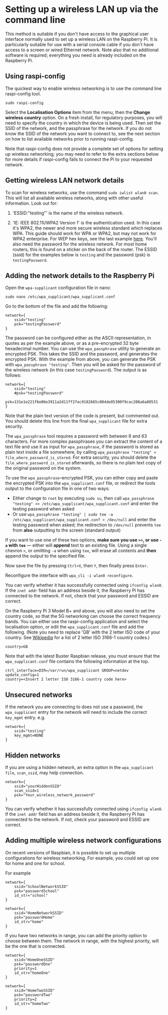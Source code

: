 # Setting up a wireless LAN up via the command line


This method is suitable if you don't have access to the graphical user interface normally used to set up a wireless LAN on the Raspberry Pi. It is particularly suitable for use with a serial console cable if you don't have access to a screen or wired Ethernet network. Note also that no additional software is required; everything you need is already included on the Raspberry Pi.

## Using raspi-config

The quickest way to enable wireless networking is to use the command line raspi-config tool.

`sudo raspi-config`

Select the **Localisation Options** item from the menu, then the **Change wireless country** option. On a fresh install, for regulatory purposes, you will need to specify the country in which the device is being used. Then set the SSID of the network, and the passphrase for the network. If you do not know the SSID of the network you want to connect to, see the next section on how to list available networks prior to running raspi-config. 

Note that raspi-config does not provide a complete set of options for setting up wireless networking; you may need to refer to the extra sections below for more details if raspi-config fails to connect the Pi to your requested network.

## Getting wireless LAN network details

To scan for wireless networks, use the command `sudo iwlist wlan0 scan`. This will list all available wireless networks, along with other useful information. Look out for:

1. 'ESSID:"testing"' is the name of the wireless network.

1. 'IE: IEEE 802.11i/WPA2 Version 1' is the authentication used. In this case it's WPA2, the newer and more secure wireless standard which replaces WPA. This guide should work for WPA or WPA2, but may not work for WPA2 enterprise. For WEP hex keys, see the last example [here](http://www.freebsd.org/cgi/man.cgi?query=wpa_supplicant.conf&sektion=5&apropos=0&manpath=NetBSD+6.1.5). You'll also need the password for the wireless network. For most home routers, this is found on a sticker on the back of the router. The ESSID (ssid) for the examples below is `testing` and the password (psk) is `testingPassword`.

## Adding the network details to the Raspberry Pi

Open the `wpa-supplicant` configuration file in nano:

`sudo nano /etc/wpa_supplicant/wpa_supplicant.conf`  

Go to the bottom of the file and add the following:   
```
network={
    ssid="testing"
    psk="testingPassword"
}
```
The password can be configured either as the ASCII representation, in quotes as per the example above, or as a pre-encrypted 32 byte hexadecimal number. You can use the `wpa_passphrase` utility to generate an encrypted PSK. This takes the SSID and the password, and generates the encrypted PSK. With the example from above, you can generate the PSK with `wpa_passphrase "testing"`. Then you will be asked for the password of the wireless network (in this case `testingPassword`). The output is as follows:

  ```
  network={
	  ssid="testing"
	  #psk="testingPassword"
	  psk=131e1e221f6e06e3911a2d11ff2fac9182665c004de85300f9cac208a6a80531
  }
  ```
Note that the plain text version of the code is present, but commented out. You should delete this line from the final `wpa_supplicant` file for extra security.

The `wpa_passphrase` tool requires a password with between 8 and 63 characters. For more complex passphrases you can extract the content of a text file and use it as input for `wpa_passphrase`, if the password is stored as plain text inside a file somewhere, by calling `wpa_passphrase "testing" < file_where_password_is_stored`. For extra security, you should delete the `file_where_password_is_stored` afterwards, so there is no plain text copy of the original password on the system.

To use the `wpa_passphrase`–encrypted PSK, you can either copy and paste the encrypted PSK into the `wpa_supplicant.conf` file, or redirect the tools output to the configuration file in one of two ways:
- Either change to `root` by executing `sudo su`, then call `wpa_passphrase "testing" >> /etc/wpa_supplicant/wpa_supplicant.conf` and enter the testing password when asked
- Or use `wpa_passphrase "testing" | sudo tee -a /etc/wpa_supplicant/wpa_supplicant.conf > /dev/null` and enter the testing password when asked; the redirection to `/dev/null` prevents `tee` from **also** outputting to the screen (standard output)

If you want to use one of these two options, **make sure you use `>>`, or use `-a` with `tee`** — either will **append** text to an existing file. Using a single chevron `>`, or omitting `-a` when using `tee`, will erase all contents and **then** append the output to the specified file.

Now save the file by pressing `Ctrl+X`, then `Y`, then finally press `Enter`.  

Reconfigure the interface with `wpa_cli -i wlan0 reconfigure`.

You can verify whether it has successfully connected using `ifconfig wlan0`. If the `inet addr` field has an address beside it, the Raspberry Pi has connected to the network. If not, check that your password and ESSID are correct.  

On the Raspberry Pi 3 Model B+ and above, you will also need to set the country code, so that the 5G networking can choose the correct frequency bands. You can either use the raspi-config application and select the localisation option, or edit the `wpa_supplicant.conf` file and add the following. (Note you need to replace 'GB' with the 2 letter ISO code of your country. See [Wikipedia](https://en.wikipedia.org/wiki/ISO_3166-1) for a list of 2 letter ISO 3166-1 country codes.)
```
country=GB
```

Note that with the latest Buster Raspbian release, you must ensure that the `wpa_supplicant.conf` file contains the following information at the top.

```
ctrl_interface=DIR=/var/run/wpa_supplicant GROUP=netdev
update_config=1
country=<Insert 2 letter ISO 3166-1 country code here>
```

## Unsecured networks

If the network you are connecting to does not use a password, the `wpa_supplicant` entry for the network will need to include the correct `key_mgmt` entry.
e.g.
```
network={
    ssid="testing"
    key_mgmt=NONE
}
```

## Hidden networks

If you are using a hidden network, an extra option in the `wpa_supplicant file`, `scan_ssid`, may help connection.

```
network={
    ssid="yourHiddenSSID"
    scan_ssid=1
    psk="Your_wireless_network_password"
}
```

You can verify whether it has successfully connected using `ifconfig wlan0`. If the `inet addr` field has an address beside it, the Raspberry Pi has connected to the network. If not, check your password and ESSID are correct.   

## Adding multiple wireless network configurations

On recent versions of Raspbian, it is possible to set up multiple configurations for wireless networking. For example, you could set up one for home and one for school.

For example
```
network={
    ssid="SchoolNetworkSSID"
    psk="passwordSchool"
    id_str="school"
}

network={
    ssid="HomeNetworkSSID"
    psk="passwordHome"
    id_str="home"
}
```

If you have two networks in range, you can add the priority option to choose between them. The network in range, with the highest priority, will be the one that is connected.

```
network={
    ssid="HomeOneSSID"
    psk="passwordOne"
    priority=1
    id_str="homeOne"
}

network={
    ssid="HomeTwoSSID"
    psk="passwordTwo"
    priority=2
    id_str="homeTwo"
}
```
